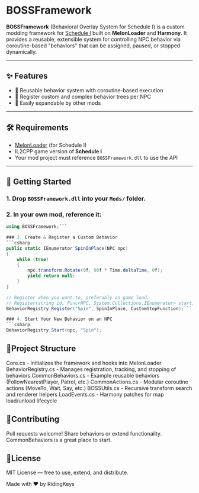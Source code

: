 # BOSSFramework

**BOSSFramework** (Behavioral Overlay System for Schedule I) is a custom modding framework for [Schedule I](https://store.steampowered.com/app/2585950/Schedule_1/) built on **MelonLoader** and **Harmony**. It provides a reusable, extensible system for controlling NPC behavior via coroutine-based "behaviors" that can be assigned, paused, or stopped dynamically.

---

## ✨ Features

- 🔁 Reusable behavior system with coroutine-based execution
- 🧠 Register custom and complex behavior trees per NPC
- 🔧 Easily expandable by other mods

---

## 🛠 Requirements

- [MelonLoader](https://melonwiki.xyz/#/) (for Schedule I)
- IL2CPP game version of **Schedule I**
- Your mod project must reference `BOSSFramework.dll` to use the API

---

## 🚀 Getting Started

### 1. Drop `BOSSFramework.dll` into your `Mods/` folder.

### 2. In your own mod, reference it:

```csharp
using BOSSFramework;```

### 3. Create & Register a Custom Behavior
```csharp
public static IEnumerator SpinInPlace(NPC npc)
{
    while (true)
    {
        npc.transform.Rotate(0f, 90f * Time.deltaTime, 0f);
        yield return null;
    }
}

// Register when you want to, preferably on game load.
// Register(string id, Func<NPC, System.Collections.IEnumerator> start, [Action<NPC> stop = null])
BehaviorRegistry.Register("Spin", SpinInPlace, CustomStopFunction);```

### 4. Start Your New Behavior on an NPC
```csharp
BehaviorRegistry.Start(npc, "Spin");
```

## 📁Project Structure

Core.cs                - Initializes the framework and hooks into MelonLoader
BehaviorRegistry.cs    - Manages registration, tracking, and stopping of behaviors
CommonBehaviors.cs     - Example reusable behaviors (FollowNearestPlayer, Patrol, etc.)
CommonActions.cs       - Modular coroutine actions (MoveTo, Wait, Say, etc.)
BOSSUtils.cs           - Recursive transform search and renderer helpers
LoadEvents.cs          - Harmony patches for map load/unload lifecycle

## 🤝Contributing

Pull requests welcome! Share behaviors or extend functionality. CommonBehaviors is a great place to start.

## 📄License

MIT License — free to use, extend, and distribute.

Made with ❤️ by RidingKeys